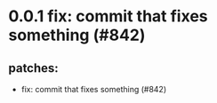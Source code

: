 # 0.0.1 fix: commit that fixes something (#842)

## patches:
* fix: commit that fixes something (#842)

